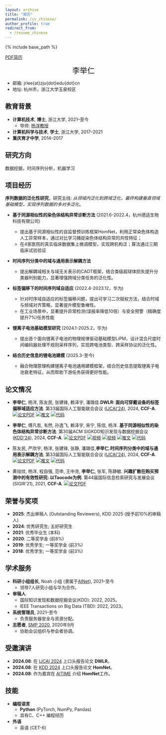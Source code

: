 ```yaml
---
layout: archive
title: "简历"
permalink: /cv_chinese/
author_profile: true
redirect_from:
  - /resume_chinese
---
```


{% include base_path %}

[PDF简历](https://jurengithub.github.io/cv_ljr_latex.pdf)
<div align="center">
<font size="5"> 李举仁</font>
</div>

- 邮箱: jrlee{at}zju{dot}edu{dot}cn
- 地址: 杭州市，浙江大学玉泉校区 

## 教育背景
* ​**计算机技术**, **博士**, 浙江大学, 2021–至今  
  * 导师: [杨洋教授](http://yangy.org)  
* ​**计算机科学与技术**, **学士**, 浙江大学, 2017–2021  
* ​**重庆育才中学**, 2014–2017  


## 研究方向
数据挖掘，时间序列分析，机器学习

## 项目经历
**序列数据的泛化性研究**，研究主线: *从领域内泛化到跨域泛化，最终构建垂直领域基础模型，实现序列数据的多对多泛化*。

- **基于同源相似性的染色体结构异常诊断方法** (2021.6-2022.4，杭州德适生物科技有限公司)
  -  提出基于同源相似性的自监督预训练框架HomNet，利用正常染色体构造人工异常样本，通过对比学习捕捉染色体结构异常的共性特征；
  -  在4家医院的真实临床数据集上微调模型，实现跨机构泛；算法通过三期临床试验验证

- **时间序列分类中的域与通用表示解耦方法**
  - 提出解耦域相关与域无关表示的CADT框架，结合类级超球体损失提升分类器判别能力，显著增强跨域分类任务的泛化性。

- **标签偏移下的时间序列域自适应** (2022.4-2023.12，华为)
  - 针对时序域自适应的标签偏移问题，提出可学习二次赋权方法，结合时域与频域对齐策略，显著提升模型鲁棒性。
  - 在工业场景中，显著提升异常检测(误报率降低10倍）与安全预警（精确度提升7%)任务性能

- **锂离子电池基础模型研究** (2024.1-2025.2，华为)
  - 提出首个面向锂离子电池的物理规律驱动基础模型LiPM，设计混合尺度时间编码器处理不规则采样序列，实现跨电池类型、跨采样协议的泛化性。

- **结合历史信息的锂电池建模** (2025.3-至今)
  - 融合物理原理构建锂离子电池通用建模框架，结合历史信息提取锂离子电池衰老特征，从而帮助下游任务获得更好性能。

## 论文情况

* ​**李举仁**, 杨洋, 陈友民, 张建锋, 赖泽宇, 潘璐佳. ​**DWLR: 面向可穿戴设备的标签偏移域适应方法**. 第33届国际人工智能联合会议 ([IJCAI'24](https://ijcai24.org/)), 2024, **CCF-A**. 
  [![论文PDF](https://img.shields.io/badge/论文-PDF-red)](https://www.ijcai.org/proceedings/2024/489) 
  [![推文](https://img.shields.io/badge/推文-中文-green)](https://mp.weixin.qq.com/s/8OtVcMLxWYC4eGMOb8-T3w)
  [![代码](https://img.shields.io/badge/代码-Github-black)](https://github.com/JuRenGithub/DWLR)  

* ​**李举仁**, 傅凡哲, 韦然, 孙逸飞, 赖泽宇, 宋宁, 陈信, 杨洋. ​**基于同源相似性的染色体结构异常诊断方法**. 第30届ACM SIGKDD知识发现与数据挖掘会议 ([KDD'24](https://kdd2024.kdd.org/)), 2024, **CCF-A**. 
  [![论文PDF](https://img.shields.io/badge/论文-PDF-red)](https://dl.acm.org/doi/10.1145/3637528.3671642) 
  [![视频](https://img.shields.io/badge/视频-Bilibili-pink)](https://www.bilibili.com/video/BV1JE421w7xq/?share_source=copy_web&vd_source=be23edf0a59711d53a8b7b6fabdf23fb) 
  [![视频](https://img.shields.io/badge/视频-ACM-FF8C00)](https://files.atypon.com/acm/0a1fb334f4d07744950577ba288726af) 
  [![推文](https://img.shields.io/badge/推文-中文-green)](https://mp.weixin.qq.com/s/tPk0RMm0NUd4WHC2RjFvtQ) 
  [![代码](https://img.shields.io/badge/代码-Github-black)](https://github.com/JuRenGithub/HomNet)  

* 陈友民, 严欣宇, 杨洋, 张建锋, 张静, 潘璐佳, ​**李举仁**. ​**时间序列分类中的域与通用表示解耦方法**. 第33届国际人工智能联合会议 ([IJCAI'24](https://ijcaai24.org/)), 2024, **CCF-A**.  
  [![论文PDF](https://img.shields.io/badge/论文-PDF-red)](https://www.ijcai.org/proceedings/2024/424) 
  [![推文](https://img.shields.io/badge/推文-中文-green)](https://mp.weixin.qq.com/s/8OtVcMLxWYC4eGMOb8-T3w) 
  [![代码](https://img.shields.io/badge/代码-Github-black)](https://github.com/IJCAI-CADT/cadt)  

* 黄铉纹, 杨洋, 程自强, 范申, 王中尧, ​**李举仁**, 张军, 陈静敏. ​**兴趣扩散在购买预测中的有效性研究: 以Taocode为例**. 第44届国际信息检索研究与发展会议 (SIGIR'21), 2021, **CCF-A**. 
  [![论文PDF](https://img.shields.io/badge/论文-PDF-red)](https://arxiv.org/pdf/2112.14446)  

## 荣誉与奖项
* **2025**: 杰出审稿人 (Outstanding Reviewers), KDD 2025 (授予前10%的审稿人)
* ​**2024**: 优秀研究生; 五好研究生
* ​**2021**: 优秀毕业生 (本科)  
* ​**2020**: 二等奖学金 (前8%) 
* ​**2019**: 优秀学生; 一等奖学金 (前3%)  
* ​**2018**: 优秀学生; 一等奖学金 (前3%)  

## 学术服务
* ​**科研小组组长**, Noah 小组 (隶属于[AINet](yangy.org)), 2021–至今  
  * 领导7人研究小组与华为合作。  
* **审稿人**
  * 国际知识发现和数据挖掘会议(KDD): 2022, 2025。
  * IEEE Transactions on Big Data (TBD): 2022, 2023。
* ​**系统管理员**, 2021–至今  
  * 负责服务器安全与资源分配。  
* ​**志愿者**, [SMP 2020](https://smp2020.aconf.cn/index.html), 2020年9月  
  * 协助会议组织与参会者协调。  

## 受邀演讲
* ​**2024.08**: 在 [IJCAI 2024](https://ijcai24.org/) 上口头报告论文 ​**DWLR**。  
* ​**2024.08**: 在 [KDD 2024](https://kdd2024.kdd.org/) 上口头报告论文 ​**HomNet**。  
* ​**2024.08**: 作为嘉宾在 [AITIME](https://www.aitime.cn/) 介绍 ​**HomNet**​ 工作。  


## 技能
* ​**编程语言**​  
  * **Python** (PyTorch, NumPy, Pandas)  
  * 具有C、C++ 编程经历
* ​**外语**​    
  * 英语 (CET-6)  